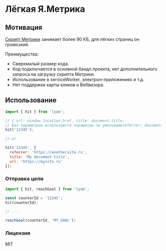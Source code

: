 # Лёгкая Я.Метрика

## Мотивация
[Скрипт Метрики](https://mc.yandex.ru/metrika/tag.js) занимает более 90 КБ, для лёгких страниц он громозкий.

Преимущества:
- Сверхмалый размер кода.
- Код подключается в основной бандл проекта, нет дополнительного запроса на загрузку скрипта Метрики.
- Использование в serviceWorker, электрон-приложениях и т.д.
- Нет поддержки карты кликов и Вебвизора.

## Использование

```js
import { hit } from 'lyam';

// { url: window.location.href, title: document.title, 
// Без параметров используются параметры по умолчаниюreferrer: document.referrer}
hit('12345');

// or

hit('12345', {
  referrer: 'https://anothersite.ru',
  title: 'My document title',
  url: 'https://mysite.ru'
});

```


### Отправка цели

```js
import { hit, reachGoal } from 'lyam';

const counterId = '12345';
hit(counterId);

// ...

reachGoal(counterId, 'MY_GOAL');
```

### Лицензия
MIT
